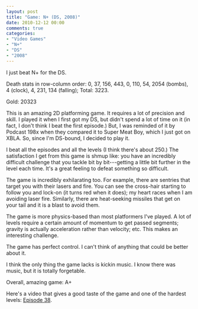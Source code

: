 ```yaml
---
layout: post
title: "Game: N+ (DS, 2008)"
date: 2010-12-12 00:00
comments: true
categories:
- "Video Games"
- "N+"
- "DS"
- "2008"
---
```


I just beat N+ for the DS.

Death stats in row-column order: 0, 37, 156, 443, 0, 110, 54, 2054
(bombs), 4 (clock), 4, 231, 134 (falling); Total: 3223.

Gold: 20323

This is an amazing 2D platforming game. It requires a lot of
precision and skill. I played it when I first got my DS, but
didn't spend a lot of time on it (in fact, I don't think I beat
the first episode.) But, I was reminded of it by Podcast 198x when
they compared it to Super Meat Boy, which I just got on XBLA. So,
since I'm DS-bound, I decided to play it.

I beat all the episodes and all the levels (I think there's
about 250.) The satisfaction I get from this game is shmup like:
you have an incredibly difficult challenge that you tackle bit by
bit---getting a little bit further in the level each time. It's a
great feeling to defeat something so difficult.

The game is incredibly exhilarating too. For example, there are
sentries that target you with their lasers and fire. You can see
the cross-hair starting to follow you and lock-on (it turns red
when it does); my heart races when I am avoiding laser
fire. Similarly, there are heat-seeking missiles that get on your
tail and it is a blast to avoid them.

The game is more physics-based than most platformers I've
played. A lot of levels require a certain amount of momentum to
get passed segments; gravity is actually acceleration rather than
velocity; etc. This makes an interesting challenge.

The game has perfect control. I can't think of anything that
could be better about it.

I think the only thing the game lacks is kickin music. I know
there was music, but it is totally forgetable.

Overall, amazing game: A+

Here's a video that gives a good taste of the game and one of the
hardest levels: [Episode 38](http://www.youtube.com/watch?v=qYVr3GpBIHM).

